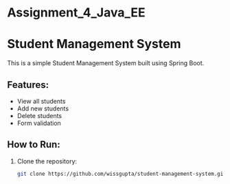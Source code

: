# Assignment_4_Java_EE
# Student Management System

This is a simple Student Management System built using Spring Boot.

## Features:
- View all students
- Add new students
- Delete students
- Form validation

## How to Run:
1. Clone the repository:
   ```bash
   git clone https://github.com/wissgupta/student-management-system.git
